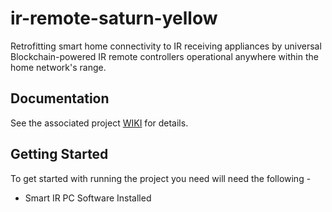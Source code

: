 # ir-remote-saturn-yellow
Retrofitting smart home connectivity to IR receiving appliances by universal Blockchain-powered IR remote controllers operational anywhere within the home network's range.

<!-- Retrofitting Smart Home Connectivity to IR Receiving Appliances using Blockchain
Blockchain Powered Smart Home Automation of IR Receiving Appliances? -->

## Documentation

See the associated project [WIKI](https://github.com/aburo8/ir-remote-saturn-yellow/wiki) for details.

## Getting Started

To get started with running the project you need will need the following -

- Smart IR PC Software Installed
